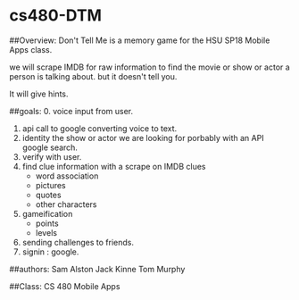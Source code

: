# cs480-DTM
##Overview:
Don't Tell Me is a memory game for the HSU SP18 Mobile Apps class.

we will scrape IMDB  for raw information to find the movie or show or actor a person is talking about.  but it doesn't tell you.

It will give hints.  

##goals:
0. voice input from user.
1. api call to google converting voice to text.
2. identity the show or actor we are looking for porbably with an API google search.  
3. verify with user.
4. find clue information with a scrape on IMDB
	clues
	- word association 
	- pictures
	- quotes
	- other characters
5. gameification 
	- points
	- levels
6. sending challenges to friends.
7. signin : google.






##authors:
Sam Alston
Jack Kinne
Tom Murphy

##Class:
CS 480 Mobile Apps


